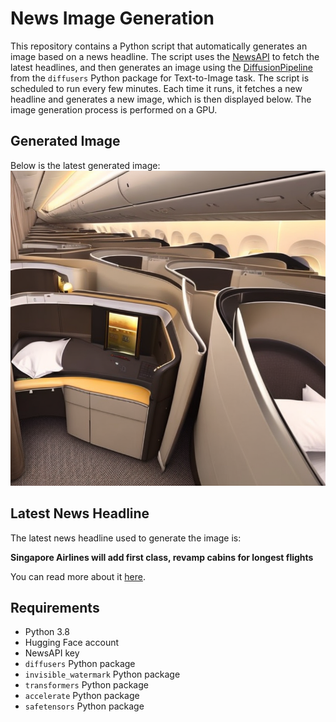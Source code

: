 # News Image Generation
This repository contains a Python script that automatically generates an image based on a news headline. The script uses the [NewsAPI](https://newsapi.org/) to fetch the latest headlines, and then generates an image using the [DiffusionPipeline](https://github.com/huggingface/diffusers) from the `diffusers` Python package for Text-to-Image task.
The script is scheduled to run every few minutes. Each time it runs, it fetches a new headline and generates a new image, which is then displayed below. The image generation process is performed on a GPU.

## Generated Image
Below is the latest generated image:
![Generated Image](image.png)

## Latest News Headline
The latest news headline used to generate the image is:

**Singapore Airlines will add first class, revamp cabins for longest flights**

You can read more about it [here](https://news.google.com/rss/articles/CBMimAFBVV95cUxNMU0xM1U0cl9uWVZMMFB4V29aUk4tYzZxbWFkcmpfTnJfZFVTakF0akkzOFlJSFZMR3JkYXNXVGRzRXliUm12RHdNa1JuQWgwWm1YSHRzVTY4VTF5UF9RLXUwcFRNM20tcjBNLVh6Tl96UUlRTjc1TW5JYVhPNkdma2lJUFB0QTRGeVJreHA1SWJ2UVktUEU0Q9IBngFBVV95cUxNQ2RBVUFWSWZSVE5BSm5MeFVfZHJPVU5DelVBME1oVWVhM0JOS1NvbU4yVnNqaHNyNGdTUmJjY3YybHQ2UXVzRzJndUlEUFhfbmUzbS1uNEpGZ2pLMTBzeW1qOXpkU2huUVJXemZZVVlqV2h3QkRsS281MV9LTHpKdnJCaU14Y1dOTkNwQlBaT0NIa28zR3hpM3JRMjlHZw?oc=5).

## Requirements
- Python 3.8
- Hugging Face account
- NewsAPI key
- `diffusers` Python package
- `invisible_watermark` Python package
- `transformers` Python package
- `accelerate` Python package
- `safetensors` Python package
